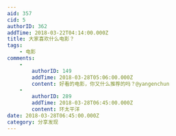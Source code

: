 ```yaml
---
aid: 357
cid: 5
authorID: 362
addTime: 2018-03-22T04:14:00.000Z
title: 大家喜欢什么电影？
tags:
    - 电影
comments:
    -
        authorID: 149
        addTime: 2018-03-28T05:06:00.000Z
        content: 好看的电影，你又什么推荐的吗？@yangenchun
    -
        authorID: 289
        addTime: 2018-03-28T06:45:00.000Z
        content: 环太平洋
date: 2018-03-28T06:45:00.000Z
category: 分享发现
---
```



